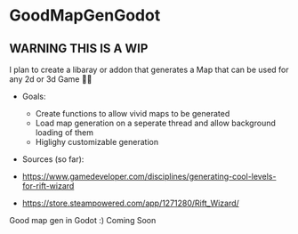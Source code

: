 # GoodMapGenGodot
## WARNING THIS IS A WIP

I plan to create a libaray or addon that generates a Map that can be used for any 2d or 3d Game 🤞🤞

- Goals:
  - Create functions to allow vivid maps to be generated
  - Load map generation on a seperate thread and allow background loading of them
  - Higlighy customizable generation 

- Sources (so far):
 - https://www.gamedeveloper.com/disciplines/generating-cool-levels-for-rift-wizard
 - https://store.steampowered.com/app/1271280/Rift_Wizard/

Good map gen in Godot :) Coming Soon
